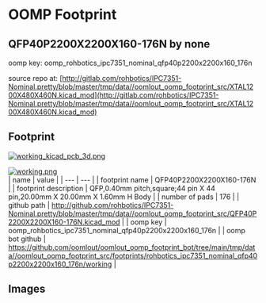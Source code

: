 # OOMP Footprint  
## QFP40P2200X2200X160-176N  by none  
  
oomp key: oomp_rohbotics_ipc7351_nominal_qfp40p2200x2200x160_176n  
  
source repo at: [http://gitlab.com/rohbotics/IPC7351-Nominal.pretty/blob/master/tmp/data//oomlout_oomp_footprint_src/XTAL1200X480X460N.kicad_mod](http://gitlab.com/rohbotics/IPC7351-Nominal.pretty/blob/master/tmp/data//oomlout_oomp_footprint_src/XTAL1200X480X460N.kicad_mod)  
## Footprint  
  
[![working_kicad_pcb_3d.png](working_kicad_pcb_3d_600.png)](working_kicad_pcb_3d.png)  
  
[![working.png](working_600.png)](working.png)  
| name | value | 
| --- | --- | 
| footprint name | QFP40P2200X2200X160-176N | 
| footprint description | QFP,0.40mm pitch,square;44 pin X 44 pin,20.00mm X 20.00mm X 1.60mm H Body | 
| number of pads | 176 | 
| github path | http://github.com/rohbotics/IPC7351-Nominal.pretty/blob/master/tmp/data//oomlout_oomp_footprint_src/QFP40P2200X2200X160-176N.kicad_mod | 
| oomp key | oomp_rohbotics_ipc7351_nominal_qfp40p2200x2200x160_176n | 
| oomp bot github | https://github.com/oomlout/oomlout_oomp_footprint_bot/tree/main/tmp/data//oomlout_oomp_footprint_src/footprints/rohbotics_ipc7351_nominal_qfp40p2200x2200x160_176n/working | 
## Images  
